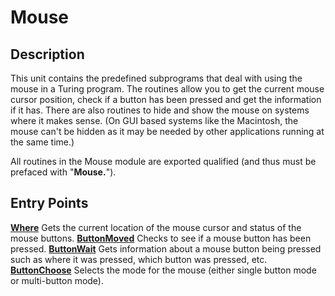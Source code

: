 
# Mouse

## Description
This unit contains the predefined subprograms that deal with using the mouse in a Turing program. The routines allow you to get the current mouse cursor position, check if a button has been pressed and get the information if it has. There are also routines to hide and show the mouse on systems where it makes sense. (On GUI based systems like the Macintosh, the mouse can't be hidden as it may be needed by other applications running at the same time.)

All routines in the Mouse module are exported qualified (and thus must be prefaced with "**Mouse.**").


## Entry Points

[**Where**](mouse_where.html)   Gets the current location of the mouse cursor and status of the mouse buttons.
[**ButtonMoved**](mouse_buttonmoved.html)   Checks to see if a mouse button has been pressed.
[**ButtonWait**](mouse_buttonwait.html)   Gets information about a mouse button being pressed such as where it was pressed, which button was pressed, etc.
[**ButtonChoose**](mouse_buttonchoose.html)   Selects the mode for the mouse (either single button mode or multi-button mode).
